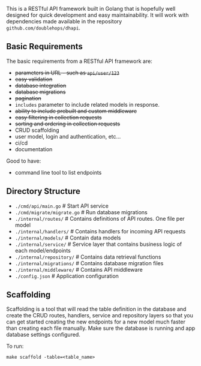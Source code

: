 This is a RESTful API framework built in Golang that is hopefully well designed for
quick development and easy maintainability. It will work with dependencies made 
available in the repository `github.com/doublehops/dhapi`.

## Basic Requirements
The basic requirements from a RESTful API framework are:
- ~~parameters in URL - such as `api/user/123`~~
- ~~easy validation~~
- ~~database integration~~
- ~~database migrations~~
- ~~pagination~~
- `includes` parameter to include related models in response. 
- ~~ability to include prebuilt and custom middleware~~
- ~~easy filtering in collection requests~~
- ~~sorting and ordering in collection requests~~
- CRUD scaffolding
- user model, login and authentication, etc...
- ci/cd
- documentation

Good to have:
- command line tool to list endpoints

## Directory Structure
- `./cmd/api/main.go` # Start API service
- `./cmd/migrate/migrate.go` # Run database migrations
- `./internal/routes/` # Contains definitions of API routes. One file per model
- `./internal/handlers/` # Contains handlers for incoming API requests
- `./internal/models/` # Contain data models
- `./internal/service/` # Service layer that contains business logic of each model/endpoints
- `./internal/repository/` # Contains data retrieval functions
- `./internal/migrations/` # Contains database migration files
- `./internal/middleware/` # Contains API middleware
- `./config.json` # Application configuration

## Scaffolding
Scaffolding is a tool that will read the table definition in the database and create the CRUD routes, handlers, service and
repository layers so that you can get started creating the new endpoints for a new model much faster than creating each file manually.
Make sure the database is running and app database settings configured.

To run:
```
make scaffold -table=<table_name>
```